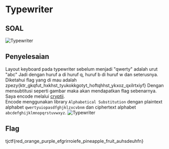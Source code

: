 # Typewriter

## SOAL
![Typewriter](https://user-images.githubusercontent.com/26424136/83099835-94ea8900-a0d8-11ea-8d1b-7f6aac3ce767.PNG)

## Penyelesaian
Layout keyboard pada typewriter sebelum menjadi "qwerty" adalah urut "abc"
Jadi dengan huruf a di huruf q, huruf b di huruf w dan seterusnya.
Diketahui flag yang di mau adalah zpezy{ktr_gkqfut_hxkhst_tyukokkgotyt_hoftqhhst_ykxoz_qxilrtxiyf}
Dengan mensubtitusi seperti gambar maka akan mendapatkan flag sebenarnya. <br />
Saya encode melalui [cryptii](https://cryptii.com/pipes/caesar-cipher). <br />
Encode menggunakan library `Alphabetical Substitution` dengan plaintext alphabet `qwertyuiopasdfghjklzxcvbnm` dan ciphertext alphabet `abcdefghijklmnopqrstuvwxyz`.
![Typewriter](https://user-images.githubusercontent.com/26424136/83100152-68833c80-a0d9-11ea-8f83-9dc780e5d64f.PNG)

## Flag
tjctf{red_orange_purple_efgrirroiefe_pineapple_fruit_auhsdeuhfn}

